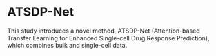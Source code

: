 # ATSDP-Net
This study introduces a novel method, ATSDP-Net (Attention-based Transfer Learning for Enhanced Single-cell Drug Response Prediction), which combines bulk and single-cell data. 

